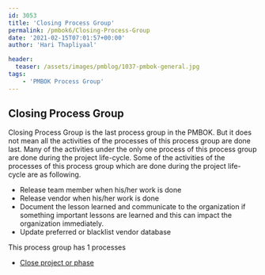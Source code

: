 ```yaml
---
id: 3053   
title: 'Closing Process Group'
permalink: /pmbok6/Closing-Process-Group
date: '2021-02-15T07:01:57+00:00'
author: 'Hari Thapliyaal'

header:
  teaser: /assets/images/pmblog/1037-pmbok-general.jpg
tags:
    - 'PMBOK Process Group'
---
```


## Closing Process Group

Closing Process Group is the last process group in the PMBOK. But it does not mean all the activities of the processes of this process group are done last. Many of the activities under the only one process of this process group are done during the project life-cycle. Some of the activities of the processes of this process group which are done during the project life-cycle are as following.

- Release team member when his/her work is done
- Release vendor when his/her work is done
- Document the lesson learned and communicate to the organization if something important lessons are learned and this can impact the organization immediately.
- Update preferred or blacklist vendor database

This process group has 1 processes

- [Close project or phase](/pmbok6/Close-project-or-phase)